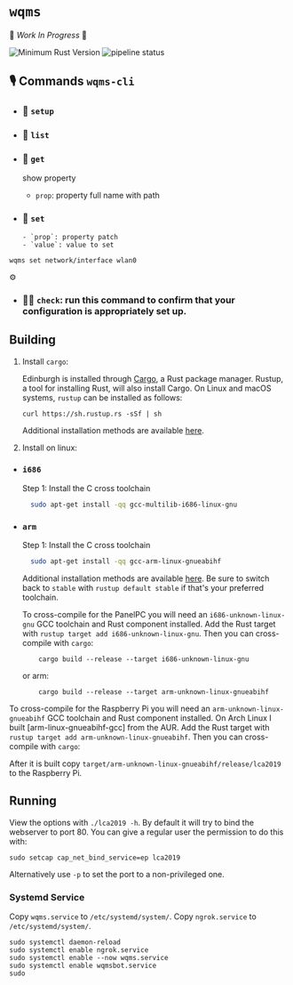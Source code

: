 # `wqms`

🚧 _Work In Progress_ 🚧

![Minimum Rust Version][min-rust-badge]
![pipeline status](https://travis-ci.org/smolkov/iotnode.svg?branch=master)

## 🎙️ Commands `wqms-cli`

- ### 🔩 `setup`

- ### 🔩 `list`

- ### 🔬️ `get`
  show property
  - `prop`: property full name with path

* ### 🔧 `set`

      - `prop`: property patch
      - `value`: value to set

```
wqms set network/interface wlan0
```

⚙

- ### 🕵️‍♀️ `check`: run this command to confirm that your configuration is appropriately set up.

## Building

1. Install `cargo`:

   Edinburgh is installed through [Cargo](https://github.com/rust-lang/cargo#compiling-from-source), a Rust package manager. Rustup, a tool for installing Rust, will also install Cargo. On Linux and macOS systems, `rustup` can be installed as follows:

   ```
   curl https://sh.rustup.rs -sSf | sh
   ```

   Additional installation methods are available [here](https://forge.rust-lang.org/other-installation-methods.html).

2. Install on linux:

- ### `i686`
  Step 1: Install the C cross toolchain
  ```sh
    sudo apt-get install -qq gcc-multilib-i686-linux-gnu
  ```
- ### `arm`

  Step 1: Install the C cross toolchain

  ```sh
    sudo apt-get install -qq gcc-arm-linux-gnueabihf
  ```

  Additional installation methods are available [here](https://forge.rust-lang.org/other-installation-methods.html).
  Be sure to switch back to `stable` with `rustup default stable` if that's your preferred toolchain.

  To cross-compile for the PanelPC you will need an
  `i686-unknown-linux-gnu` GCC toolchain and Rust component installed. Add the Rust target
  with `rustup target add i686-unknown-linux-gnu`. Then you can
  cross-compile with `cargo`:

  ```
      cargo build --release --target i686-unknown-linux-gnu
  ```

  or arm:

  ```
      cargo build --release --target arm-unknown-linux-gnueabihf
  ```

To cross-compile for the Raspberry Pi you will need an
`arm-unknown-linux-gnueabihf` GCC toolchain and Rust component installed. On
Arch Linux I built [arm-linux-gnueabihf-gcc] from the AUR. Add the Rust target
with `rustup target add arm-unknown-linux-gnueabihf`. Then you can
cross-compile with `cargo`:

After it is built copy `target/arm-unknown-linux-gnueabihf/release/lca2019` to
the Raspberry Pi.

## Running

View the options with `./lca2019 -h`. By default it will try to bind the
webserver to port 80. You can give a regular user the permission to do this
with:

    sudo setcap cap_net_bind_service=ep lca2019

Alternatively use `-p` to set the port to a non-privileged one.

### Systemd Service

Copy `wqms.service` to `/etc/systemd/system/`.
Copy `ngrok.service` to `/etc/systemd/system/`.

    sudo systemctl daemon-reload
    sudo systemctl enable ngrok.service
    sudo systemctl enable --now wqms.service
    sudo systemctl enable wqmsbot.service
    sudo 
<!-- Badges -->

[issue]: https://img.shields.io/github/issues/smolkov/iotnode?style=flat-square
[min-rust-badge]: https://img.shields.io/badge/rustc-1.38+-blue.svg
